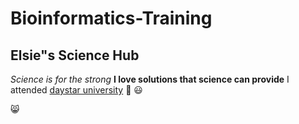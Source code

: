 # Bioinformatics-Training
## Elsie"s Science Hub
 *Science is for the strong*
 **I love solutions that science can provide**
 I attended [daystar university](https:www.daystar.ac.ke)
 🍷  😃
 
😸
